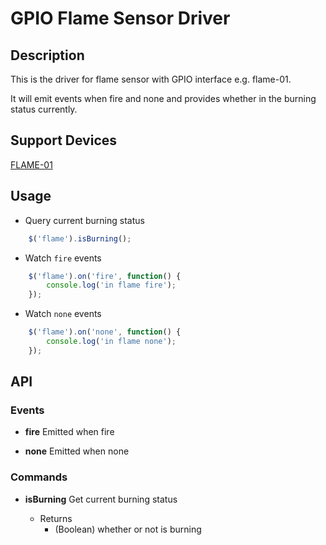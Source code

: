 # GPIO Flame Sensor Driver

## Description

This is the driver for flame sensor with GPIO interface e.g. flame-01.

It will emit events when fire and none and provides whether in the burning status currently.

## Support Devices

[FLAME-01](http://rap.ruff.io/devices/FLAME-01)

## Usage

* Query current burning status

```javascript
    $('flame').isBurning();
```

* Watch `fire` events

```javascript
    $('flame').on('fire', function() {
        console.log('in flame fire');
    });
```

* Watch `none` events

```javascript
    $('flame').on('none', function() {
        console.log('in flame none');
    });

```

## API
### Events
* **fire**
Emitted when fire

* **none**
Emitted when none

### Commands
* **isBurning**
Get current burning status

	* Returns
		* (Boolean) whether or not is burning
